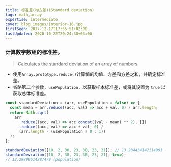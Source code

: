 ```yaml
---
title: 标准差(均方差)(Standard deviation)
tags: math,array
expertise: intermediate
cover: blog_images/interior-16.jpg
firstSeen: 2017-12-17T17:55:51+02:00
lastUpdated: 2020-10-22T20:24:30+03:00
---
```


### 计算数字数组的标准差。
> Calculates the standard deviation of an array of numbers.

- 使用`Array.prototype.reduce()`计算值的均值、方差和方差之和，并确定标准差。
- 省略第二个参数，`usePopulation`，以获取样本标准差，或将其设置为 `true` 以获取总体标准差。

```js
const standardDeviation = (arr, usePopulation = false) => {
  const mean = arr.reduce((acc, val) => acc + val, 0) / arr.length;
  return Math.sqrt(
    arr
      .reduce((acc, val) => acc.concat((val - mean) ** 2), [])
      .reduce((acc, val) => acc + val, 0) /
      (arr.length - (usePopulation ? 0 : 1))
  );
};
```

```js
standardDeviation([10, 2, 38, 23, 38, 23, 21]); // 13.284434142114991 (sample)
standardDeviation([10, 2, 38, 23, 38, 23, 21], true);
// 12.29899614287479 (population)
```
